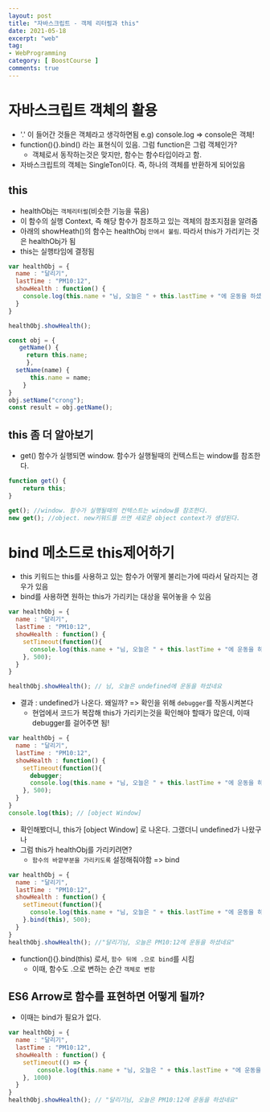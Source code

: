 ```yaml
---
layout: post
title: "자바스크립트 - 객체 리터럴과 this"
date: 2021-05-18
excerpt: "web"
tag:
- WebProgramming
category: [ BoostCourse ]
comments: true
---
```


# 자바스크립트 객체의 활용

- '.' 이 들어간 것들은 객체라고 생각하면됨 e.g) console.log => console은 객체!
- function(){}.bind() 라는 표현식이 있음. 그럼 function은 그럼 객체인가?
    - 객체로서 동작하는것은 맞지만, 함수는 함수타입이라고 함.
- 자바스크립트의 객체는 SingleTon이다. 즉, 하나의 객체를 반환하게 되어있음

## this

- healthObj는 `객체리터럴`(비슷한 기능을 묶음)
- 이 함수의 실행 Context, 즉 해당 함수가 참조하고 있는 객체의 참조지점을 알려줌
- 아래의 showHeath()의 함수는 healthObj `안에서 불림`. 따라서 this가 가리키는 것은 healthObj가 됨
- this는 실행타임에 결정됨

```js
var healthObj = {
  name : "달리기",
  lastTime : "PM10:12",
  showHealth : function() {
    console.log(this.name + "님, 오늘은 " + this.lastTime + "에 운동을 하셨네요");
  }
}

healthObj.showHealth();
```

```js
const obj = {
   getName() {
     return this.name;
     },
  setName(name) {
      this.name = name;
    }
}
obj.setName("crong");
const result = obj.getName();
```

## this 좀 더 알아보기

- get() 함수가 실행되면 window. 함수가 실행될때의 컨텍스트는 window를 참조한다.

```js
function get() {
    return this;
}

get(); //window. 함수가 실행될때의 컨텍스트는 window를 참조한다.
new get(); //object. new키워드를 쓰면 새로운 object context가 생성된다.
```


# bind 메소드로 this제어하기

- this 키워드는 this를 사용하고 있는 함수가 어떻게 불리는가에 따라서 달라지는 경우가 있음
- bind를 사용하면 원하는 this가 가리키는 대상을 묶어놓을 수 있음

```js
var healthObj = {
  name : "달리기",
  lastTime : "PM10:12",
  showHealth : function() {
    setTimeout(function(){
      console.log(this.name + "님, 오늘은 " + this.lastTime + "에 운동을 하셨네요");
    }, 500);
  }
}

healthObj.showHealth(); // 님, 오늘은 undefined에 운동을 하셨네요
```
- 결과 : undefined가 나온다. 왜일까? => 확인을 위해 `debugger`를 작동시켜본다
  - 현업에서 코드가 복잡해 this가 가리키는것을 확인해야 할때가 많은데, 이때 debugger를 걸어주면 됨!

```js
var healthObj = {
  name : "달리기",
  lastTime : "PM10:12",
  showHealth : function() {
    setTimeout(function(){
      debugger;
      console.log(this.name + "님, 오늘은 " + this.lastTime + "에 운동을 하셨네요");
    }, 500);
  }
}
console.log(this); // [object Window] 

```

- 확인해봤더니, this가 [object Window] 로 나온다. 그랬더니 undefined가 나왔구나
- 그럼 this가 healthObj를 가리키려면?
  - `함수의 바깥부분을 가리키도록` 설정해줘야함 => bind

```js
var healthObj = {
  name : "달리기",
  lastTime : "PM10:12",
  showHealth : function() {
    setTimeout(function(){
      console.log(this.name + "님, 오늘은 " + this.lastTime + "에 운동을 하셨네요");
    }.bind(this), 500);
  }
}
healthObj.showHealth(); //"달리기님, 오늘은 PM10:12에 운동을 하셨네요"
```

- function(){}.bind(this) 로서, `함수 뒤에 .으로 bind`를 시킴
  - 이때, 함수도 .으로 변하는 순간 `객체로 변함`


## ES6 Arrow로 함수를 표현하면 어떻게 될까?

- 이때는 bind가 필요가 없다.

```js
var healthObj = {
  name : "달리기",
  lastTime : "PM10:12",
  showHealth : function() {
    setTimeout(() => {
        console.log(this.name + "님, 오늘은 " + this.lastTime + "에 운동을 하셨네요");      
    }, 1000)
  }
}
healthObj.showHealth(); // "달리기님, 오늘은 PM10:12에 운동을 하셨네요"
```